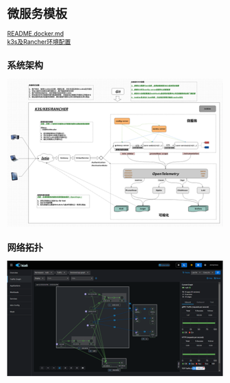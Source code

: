 # 微服务模板

<a href="README.docker.md" target="_blank"> README.docker.md </a>  
<a href="README.k3s.md" target="_blank"> k3s及Rancher环境配置 </a>  

## 系统架构
![系统架构](repo/images/SystemArchitecture.png "系统架构")

## 网络拓扑
![网络拓扑](repo/images/NetworkTopology.png "网络拓扑")